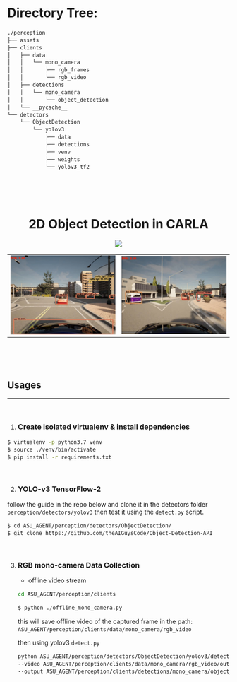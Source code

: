 
# Directory Tree:
```bash
./perception
├── assets
├── clients
│   ├── data
│   │   └── mono_camera
│   │       ├── rgb_frames
│   │       └── rgb_video
│   ├── detections
│   │   └── mono_camera
│   │       └── object_detection
│   └── __pycache__
└── detectors
    └── ObjectDetection
        └── yolov3
            ├── data
            ├── detections
            ├── venv
            ├── weights
            └── yolov3_tf2
```
<br><br><br>

<h1 align="center">2D Object Detection in CARLA</h1>

<p align="center">
    <img src="./assets/doutput1.gif">
</p>
<table>
    <tr>
        <td><img src="./assets/det1.png"></td>
        <td><img src="./assets/det2.png"></td>
    </tr>
</table>
<br><br><br>

## Usages
--------
<br>

1. ### Create isolated virtualenv & install dependencies
```bash
$ virtualenv -p python3.7 venv
$ source ./venv/bin/activate
$ pip install -r requirements.txt
```
<br>

2. ### YOLO-v3 TensorFlow-2
follow the guide in the repo below and clone it in the detectors folder ```perception/detectors/yolov3```
then test it using the ```detect.py``` script.

```bash
$ cd ASU_AGENT/perception/detectors/ObjectDetection/
$ git clone https://github.com/theAIGuysCode/Object-Detection-API
```
<br>

3. ### RGB mono-camera Data Collection
    - offline video stream
    ```bash
    cd ASU_AGENT/perception/clients
    ```
    ```python
    $ python ./offline_mono_camera.py
    ```
    this will save offline video of the captured frame in the path: 
    ```ASU_AGENT/perception/clients/data/mono_camera/rgb_video```
    <br>

    then using yolov3 ```detect.py```
    ```bash
    python ASU_AGENT/perception/detectors/ObjectDetection/yolov3/detect.py \
    --video ASU_AGENT/perception/clients/data/mono_camera/rgb_video/output.mp4 \
    --output ASU_AGENT/perception/clients/detections/mono_camera/object_detection/doutput1.mp4
    ```
    

